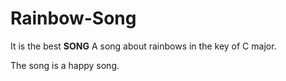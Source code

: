 # Rainbow-Song
It is the best **SONG**
A song about rainbows in the key of C major.

The song is a happy song.
